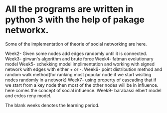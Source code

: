 # All the programs are written in python 3 with the help of pakage networkx.

Some of the implementation of theorie of social networking are here.

Week2- Given some nodes add edges randomly until it is connected.
Week3- girwan's algorithm and brute force
Week4- fatman evolutionary model
Week5- schekking model implimentation and working with signed network with edges with either + or -.
Week6- point distribution method and random walk method(for ranking most popular node if we start wisiting nodes randomly in a network)
Week7- using property of cascading that if we start from a key node then most of the other nodes will be in influence. here comes the concept of social influence.
Week9- barabassi elbert model and erdos reny model.

The blank weeks denotes the learning period.
